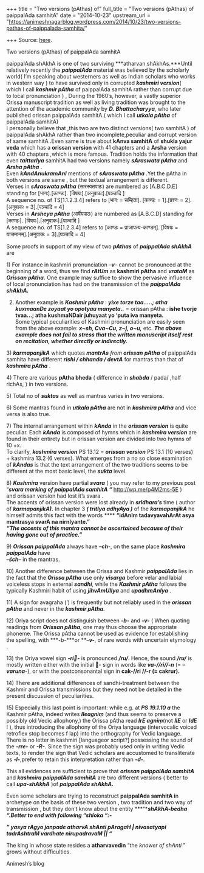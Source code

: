 +++
title = "Two versions (pAthas) of"
full_title = "Two versions (pAthas) of paippalAda samhitA"
date = "2014-10-23"
upstream_url = "https://animeshnagarblog.wordpress.com/2014/10/23/two-versions-pathas-of-paippalada-samhita/"

+++
Source: [here](https://animeshnagarblog.wordpress.com/2014/10/23/two-versions-pathas-of-paippalada-samhita/).

Two versions (pAthas) of paippalAda samhitA

paippalAda shAkhA is one of two surviving ***atharvan shAkhAs.***Until
relatively recently the ***paippalAda*** material was believed by the
scholarly world( I’m speaking about westerners as well as Indian
scholars who works in western way ) to have survived only in corrupted
***kashmiri version***( which I call ***kashmir pAtha*** of paippalAda
samhitA rather than corrupt due to local pronunciation ) , During the
1960’s, however, a vastly superior Orissa manuscript tradition as well
as living tradition was brought to the attention of the academic
community by ***D.*** ***Bhattacharyya***, who later published orissan
paippalAda samhitA.( which I call ***utkala pAtha*** of paippalAda
samhitA)  
I personally believe that ,this two are two distinct versions( two
samhitA ) of paippalAda shAkhA rather than two incomplete,peculiar and
corrupt version of same samhitA .Even same is true about **kAnva
samhitA** of **shukla yajur veda** which has a **orissan version** with
41 chapters and a **Arsha** version with 40 chapters ,which is more
famous. Tradition holds the information that even ***taittarIya***
samhitA had two versions namely ***sAraswata pAtha*** and ***Arsha
pAtha*** .  
Even ***kAndAnukramAnI*** mentions of ***sAraswata pAtha*** .Yet the
pAtha in both versions are same , but the textual arrangement is
different.  
Verses in ***sAraswata pAtha*** (सारस्वतपाठः) are numbered as
\[A.B.C.D.E\] standing for \[भागः\].\[काण्डः\].
\[विषयः\].\[अनुवाकः\].\[पञ्चादि \]  
A sequence no. of TS\[1.1.2.3.4\] refers to \[भागः = सम्हिता\]. \[काण्डः
= 1\].\[प्रश्नः = 2\].\[अनुवाकः = 3\].\[पञ्चादि = 4\]  
Verses in ***Arsheya pAtha*** (आर्षेयपाठः) are numbered as \[A.B.C.D\]
standing for \[काण्डः\]. \[विषयः\].\[अनुवाकः\].\[पञ्चादि \]  
A sequence no. of TS\[1.2.3.4\] refers to \[काण्डः =
प्राजापत्य-काण्डम्\]. \[विषयः = याजमानम्\].\[अनुवाकः = 3\].\[पञ्चादि =
4\]

Some proofs in support of my view of two ***pAthas*** of ***paippalAda
shAkhA*** are

1\) For instance in kashmiri pronunciation –***v***– cannot be
pronounced at the beginning of a word, thus we find ***rAtUm*** as
**kashmiri pAtha** and ***vrataM*** as ***Orissan pAtha.*** One example
may suffice to show the pervasive influence of local pronunciation has
had on the transmission of the ***paippalAda shAkhA.***

2) Another example is ***Kashmir pAtha*** : ***yixe torze taa…..; atha
kuxmaanDe zoyaat yo opotyau manyeta..*** = orissan pAtha : **ishe tvorje
tvaa…; atha kushmaNDair juhuyaat yo ‘puta iva manyeta.**  
Some typical peculiarities of Kashmiri pronunciation are easily seen
from the above example: ***x\~sh, Cva\~Cu, z\~j, o\~u,*** etc. ***The
above example does not fail to stress that the written manuscript
itself rest on recitation, whether directly or indirectly.***

3\) ***karmapanjikA*** which quotes ***mantrAs*** *from* ***orissan***
***pAtha*** of paippalAda samhita have different ***rishi / chhanda /
devtA*** for mantras than that of ***kashmira pAtha*** .

4\) There are various **pAtha bheda** ( difference in ***shabda*** /
pada/ ,half richAs, ) in two versions.

5\) Total no of ***suktas*** as well as mantras varies in two versions.

6\) Some mantras found in ***utkala pAtha*** are not in ***kashmira
pAtha*** and vice versa is also true.

7\) The internal arrangement within ***kAnda*** in the ***orissan
version*** is quite peculiar. Each ***kAnda*** is composed of hymns
which in ***kashmira version*** are found in their entirety but in
orissan version are divided into two hymns of 10 +x.  
To clarify, ***kashmira version*** PS 13.12 = ***orissan version*** PS
13.1 (10 verses) + kashmira 13.2 (6 verses). What emerges from a no so
close examination of ***kAndas*** is that the text arrangement of the
two traditions seems to be different at the most basic level, the
***sukta*** level.

8\) ***Kashmira*** version have partial ***svara*** ( you may refer to
my previous post “***svara marking of paippalAda samhitA “***
<http://wp.me/p4M2ms-5E> )  
and orissan version had lost it’s svara .  
The accents of orissan version were lost already in ***srIdhara’s***
time ( author of ***karmapanjikA).*** In chapter 3 ***( tritIya
adhyAya )*** of the ***karmapanjikA*** he himself admits this fact with
the words **** ****“idAnIṃ tadavyavahArAt asya mantrasya svarA na
nirnIyante.”****  
***“The accents of this mantra cannot be ascertained because of their
having gone out of practice.”***

9\) ***Orissan*** ***paippalAda*** always have –***ch***-, on the same
place ***kashmira paippalAda*** have  
–***śch***– in the mantras.

10\) Another difference between the Orissa and Kashmir ***paippalAda***
lies in the fact that the ***Orissa pAtha*** use only ***visarga***
before velar and labial voiceless stops in external ***sandhi***, while
the ***Kashmir pAtha*** follows the typically Kashmiri habit of using
***jihvAmUlIya*** and ***upadhmAnIya*** .

11\) A sign for avagraha (’) is frequently but not reliably used in the
***or******issan pAtha*** and never in the ***kashmir pAtha***.

12\) Oriya script does not distinguish between ***-b-*** and ***-v-***
( When quoting readings from ***Orissan pAtha***, one may thus choose
the appropriate phoneme. The Orissa pAtha cannot be used as evidence for
establishing the spelling, with ***-b-***or ***–**v-***, of rare words
with uncertain etymology .

13\) the Oriya vowel sign ***-ri-*** is pronounced ***/ru/***. Hence,
the sound ***/ru/*** is mostly written either with the initial - sign
in words like ***va-//ri//-n*** (= –***varuna***-), or with the
postconsonantal sign in ******cak-//ri //-r (= cakrur).******

14\) There are additional differences of sandhi-treatment between the
Kashmir and Orissa transmissions but they need not be detailed in the
present discussion of peculiarities.

15\) Especially this last point is important: while e.g. at ***PS***
***19.1.10 a*** the Kashmir pAtha, indeed writes ***Ileagniṃ*** (and
thus seems to preserve a possibly old Vedic allophony,) the Orissa
pAtha read ***IrE agniṃ***(not ***Il******E*** or ***Id******E*** ! ),
thus introducing the allophony of the Oriya language (intervocalic
voiced retroflex stop becomes f lap) into the orthography for Vedic
language. There is no letter in kashmiri \[languageor script?\]
possessing the sound of the ***-rre-*** or ***-R-***. Since the sign
was probably used only in writing Vedic texts, to render the sign that
Vedic scholars are accustomed to transliterate as ***-l-***,prefer to
retain this interpretation rather than ***-d-***.

This all evidences are sufficient to prove that ***orissan paippalAda
samhitA*** and ***kashmira paippalAda samhitA*** are two different
versions ( better to call ***upa-shAkhA*** )of ***paippalAda shAkhA.***

Even some scholars are trying to reconstruct **paippalAda samhitA i**n
archetype on the basis of these two version , two tradition and two way
of transmission , but they don’t know about the entity
***“*****shAkhA-bedha “.**Better to end with following ***“shloka
“******:-***

***” yasya rAgyo janpade atharvA shAnti pAragaH \| nivasatyapi
tadrAshtraM vardhate nirupadravaM \|\| “***

The king in whose state resides a ****atharvavedin**** “the *knower of
shAnti* ” grows without difficulties.

Animesh’s blog

